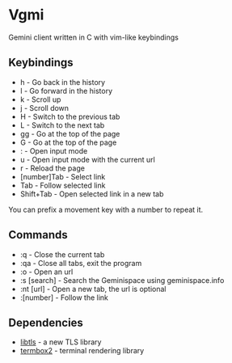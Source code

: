# Vgmi

Gemini client written in C with vim-like keybindings

## Keybindings

* h  - Go back in the history
* l  - Go forward in the history
* k  - Scroll up
* j  - Scroll down
* H  - Switch to the previous tab
* L  - Switch to the next tab
* gg - Go at the top of the page
* G  - Go at the top of the page
* :  - Open input mode
* u  - Open input mode with the current url
* r  - Reload the page
* [number]Tab - Select link
* Tab - Follow selected link
* Shift+Tab - Open selected link in a new tab

You can prefix a movement key with a number to repeat it.

## Commands

* :q		- Close the current tab
* :qa		- Close all tabs, exit the program
* :o		- Open an url
* :s [search]	- Search the Geminispace using geminispace.info
* :nt [url]	- Open a new tab, the url is optional
* :[number]	- Follow the link 

## Dependencies

* [libtls][0] - a new TLS library
* [termbox2][1] - terminal rendering library

[0]: https://www.libressl.org/
[1]: https://github.com/termbox/termbox2
